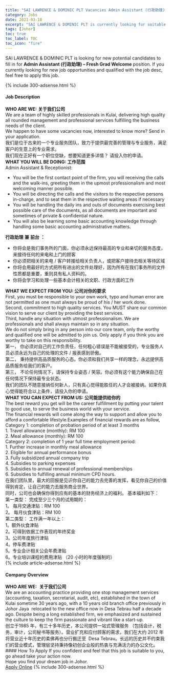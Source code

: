 ```yaml
---
title: "SAI LAWRENCE & DOMINIC PLT Vacancies Admin Assistant (行政助理) – Fresh Grad Welcome" 
category: Jobs 
date: 2021-03-18 
excerpt: "SAI LAWRENCE & DOMINIC PLT is currently looking for suitable person to fill in the Admin Assistant (行政助理) – Fresh Grad Welcome which based in Johor" 
tags: [Johor] 
toc: true 
toc_label: TOC 
toc_icon: "fire" 
--- 
```


<p>SAI LAWRENCE & DOMINIC PLT is looking for new potential candidates to fill in for <b>Admin Assistant (行政助理) – Fresh Grad Welcome</b> position. If you currently looking for new job opportunities and qualified with the job desc, feel free to apply this job.
</p>{% include 300-adsense.html %} 
<div><div><h4>Job Description</h4></div><div><div><span><div><div><div><strong>WHO ARE WE:</strong>&#160;<strong>&#20851;&#20110;&#25105;&#20204;&#20844;&#21496;</strong></div><div>We are a team of highly skilled professionals in Kulai, delivering high quality all rounded management and professional services fulfilling the business needs of the client.&#160;</div><div>We happen to have some vacancies now, interested to know more? Send in your application.&#160;</div><div>&#25105;&#20204;&#26159;&#20301;&#20110;&#21476;&#26469;&#30340;&#19968;&#20010;&#19987;&#19994;&#26381;&#21153;&#22242;&#38431;&#65292;&#33268;&#21147;&#20110;&#25552;&#20379;&#26368;&#23436;&#21892;&#30340;&#31649;&#29702;&#19982;&#19987;&#19994;&#26381;&#21153;&#65292;&#28385;&#36275;&#23458;&#25143;&#30340;&#29983;&#24847;&#19978;&#30340;&#19987;&#19994;&#38656;&#27714;&#12290;&#160;</div><div>&#25105;&#20204;&#29616;&#22312;&#27491;&#22909;&#26377;&#19968;&#20010;&#32844;&#20301;&#31354;&#32570;&#65292;&#24819;&#35201;&#30693;&#36947;&#26356;&#22810;&#35814;&#24773;&#65311; &#35831;&#25237;&#20837;&#20320;&#30340;&#30003;&#35831;&#12290;</div><div><strong>WHAT YOU WILL BE DOING: &#24037;&#20316;&#33539;&#22260;</strong></div><div>Admin Assistant &amp; Receptionist:</div><ul><li>You will be the first contact point of the firm, you will receiving the calls and the walk-ins, greeting them in the upmost professionalism and most welcoming manner possible.</li><li>You will be directing the calls and the visitors to the respective persons in-charge, and to seat them in the respective waiting areas if necessary</li><li>You will be handling the daily ins and outs of documents exercising best possible care of the documents, as all documents are important and sometimes of private &amp; confidential nature.</li><li>You will also be learning some basic accounting knowledge through handling some basic accounting administrative matters.</li></ul><div><strong>&#34892;&#25919;&#21161;&#29702;</strong> <strong>&#20860;</strong> <strong>&#21069;&#21488;</strong> <strong>&#65306;</strong></div><ul><li>&#20320;&#23558;&#20250;&#26159;&#25105;&#20204;&#20107;&#21153;&#25152;&#30340;&#38376;&#38754;&#65292;&#20320;&#24517;&#39035;&#27704;&#36828;&#20445;&#25345;&#26368;&#39640;&#30340;&#19987;&#19994;&#21644;&#20146;&#20999;&#30340;&#26381;&#21153;&#24577;&#24230;&#65292;&#26469;&#25509;&#24453;&#20219;&#20309;&#30340;&#26469;&#30005;&#21644;&#19978;&#38376;&#30340;&#39038;&#23458;</li><li>&#20320;&#24517;&#39035;&#25226;&#30456;&#20851;&#30340;&#26469;&#30005; / &#23458;&#25143;&#36716;&#25509;&#32473;&#30456;&#20851;&#36127;&#36131;&#20154;&#65292;&#25110;&#25226;&#23458;&#25143;&#25509;&#24453;&#21435;&#30456;&#20851;&#31561;&#24453;&#21306;&#22495;</li><li>&#20320;&#23558;&#20250;&#29992;&#26368;&#22909;&#30340;&#26041;&#24335;&#25226;&#25152;&#26377;&#36827;&#20986;&#30340;&#25991;&#20214;&#22788;&#29702;&#22909;&#65292;&#22240;&#20026;&#25152;&#26377;&#22312;&#25105;&#20204;&#20107;&#21153;&#25152;&#30340;&#25991;&#20214;&#24615;&#36136;&#37117;&#26159;&#37325;&#35201;&#65292;&#37325;&#21017;&#20855;&#26377;&#31169;&#20154;&#36164;&#26009;&#30340;&#12290;</li><li>&#20320;&#23558;&#20250;&#23398;&#20064;&#21644;&#22788;&#29702;&#19968;&#20123;&#22522;&#26412;&#20250;&#35745;&#30456;&#20851;&#30340;&#25991;&#32844;&#12289;&#34892;&#25919;&#26041;&#38754;&#30340;&#24037;&#20316;</li></ul><div><strong>WHAT WE EXPECT FROM YOU: &#20844;&#21496;&#23545;&#20320;&#30340;&#35201;&#27714;</strong></div><div>First, you must be responsible to your own work, typo and human error are not permitted as one must always be proud of his / her work done.</div><div>Second, commitment to high quality services. You MUST share our common vision to serve our client by providing the best services.</div><div>Third, handle any situation with utmost professionalism. We are professionals and shall always maintain so in any situation.&#160;</div><div>We do not simply bring in any person into our core team, only the worthy and qualified one will be admitted to join us. Only apply if you think you are worthy to take on this responsibility.&#160;</div><div>&#31532;&#19968;&#65292; &#20320;&#24517;&#39035;&#23545;&#33258;&#24049;&#30340;&#24037;&#20316;&#36127;&#36131;&#20219;&#65292;&#20219;&#20309;&#31895;&#24515;&#38169;&#35823;&#26159;&#19981;&#33021;&#34987;&#25509;&#21463;&#30340;&#65292;&#19987;&#19994;&#26381;&#21153;&#20154;&#21592;&#24517;&#39035;&#27704;&#36828;&#20026;&#33258;&#24049;&#30340;&#22788;&#29702;&#30340;&#25991;&#20214; / &#25253;&#34920;&#24863;&#21040;&#39556;&#20658;&#12290;&#160;</div><div>&#31532;&#20108;&#65292; &#31177;&#25345;&#25552;&#20379;&#39640;&#21697;&#36136;&#26381;&#21153;&#30340;&#24515;&#24577;&#12290;&#20320;&#24517;&#39035;&#21644;&#25105;&#20204;&#20849;&#20139;&#19968;&#26679;&#30340;&#29702;&#24565;&#65292;&#27704;&#36828;&#25552;&#20379;&#39640;&#21697;&#36136;&#26381;&#21153;&#32473;&#25105;&#20204;&#30340;&#23458;&#25143;&#12290;&#160;</div><div>&#31532;&#19977;&#65292; &#19981;&#35770;&#20219;&#20309;&#24773;&#20917;&#19979;&#65292;&#35831;&#20445;&#25345;&#19987;&#19994;&#23039;&#24577; / &#31505;&#23481;&#12290;&#20320;&#24517;&#39035;&#26377;&#36825;&#20010;&#33021;&#21147;&#30830;&#20445;&#33258;&#24049;&#22312;&#20219;&#20309;&#24773;&#20917;&#19979;&#20445;&#25345;&#26368;&#19987;&#19994;&#29366;&#24577;&#12290;</div><div>&#25105;&#20204;&#30340;&#22242;&#38431;&#19981;&#38543;&#24847;&#25509;&#32435;&#20219;&#20309;&#26032;&#20154;&#65292;&#21482;&#26377;&#30495;&#24515;&#35273;&#24471;&#33021;&#32988;&#20219;&#30340;&#20154;&#25165;&#20250;&#34987;&#25509;&#32435;&#12290;&#22914;&#26524;&#20320;&#30495;&#24515;&#35273;&#24471;&#33021;&#31526;&#21512;&#20197;&#19978;&#26465;&#20214;&#65292;&#35831;&#25237;&#20837;&#20320;&#30340;&#30003;&#35831;&#12290;&#160;&#160;&#160;</div><div><strong>WHAT YOU CAN EXPECT FROM US:</strong> <strong>&#20844;&#21496;&#33021;&#25552;&#20379;&#32473;&#20320;&#30340;</strong></div><div>The best reward you get will be the career fulfillment by putting your talent to good use, to serve the business world with your service.</div><div>The financial rewards will come along the way to support and allow you to afford a comfortable lifestyle.Examples of financial rewards are as follow,&#160;</div><div>Category 1: completion of probation period of at least 3 months</div><div>1. Travel allowance (monthly): RM 100</div><div>2. Meal allowance (monthly): RM 100&#160;</div><div>Category 2: completion of 1 year full time employment period:</div><div>1. Further increase in monthly meal allowance</div><div>2. Eligible for annual performance bonus</div><div>3. Fully subsidized annual company trip</div><div>4. Subsidies to parking expenses</div><div>5. Subsidies to annual renewal of professional memberships</div><div>6. Subsidies to fulfilling annual minimum CPD hours.&#160;</div><div>&#22312;&#25105;&#20204;&#22242;&#38431;&#37324;&#65292;&#26368;&#22823;&#30340;&#22238;&#25253;&#26159;&#35265;&#35782;&#20320;&#33258;&#24049;&#30340;&#33021;&#21147;&#21435;&#23436;&#21892;&#30340;&#21457;&#25381;&#65292;&#30475;&#35265;&#20320;&#33258;&#24049;&#30340;&#20215;&#20540;&#24471;&#21040;&#32943;&#23450;&#65292;&#35753;&#33258;&#24049;&#30340;&#33021;&#21147;&#21435;&#26381;&#21153;&#21830;&#19994;&#19990;&#30028;&#12290;&#160;</div><div>&#21516;&#26102;&#65292;&#20844;&#21496;&#20063;&#20250;&#30830;&#20445;&#20320;&#24471;&#21040;&#24212;&#26377;&#30340;&#22522;&#26412;&#30340;&#36130;&#21153;&#32463;&#27982;&#19978;&#30340;&#31119;&#21033;&#12290; &#22522;&#26412;&#31119;&#21033;&#22914;&#19979;&#65306;</div><div>&#31532;&#19968;&#31867;&#22411;&#65306; &#23436;&#25104;&#33267;&#23569;&#19977;&#20010;&#26376;&#30340;&#35797;&#29992;&#26399;&#30340;&#65306;</div><div>1&#12290; &#27599;&#26376;&#20132;&#36890;&#27941;&#36148;&#65306;RM 100</div><div>2&#12290; &#27599;&#26376;&#20249;&#39135;&#27941;&#36148;&#65306;RM 100&#160;</div><div>&#31532;&#20108;&#31867;&#22411;&#65306; &#24037;&#20316;&#28385;&#19968;&#24180;&#20197;&#19978;&#65306;</div><div>1&#12290;&#39069;&#22806;&#20249;&#39135;&#27941;&#36148;</div><div>2&#12290;&#21487;&#24471;&#21040;&#20381;&#25454;&#24037;&#20316;&#34920;&#29616;&#30340;&#24180;&#32456;&#22870;&#37329;</div><div>3&#12290;&#20844;&#21496;&#24180;&#24230;&#26053;&#34892;&#27941;&#36148;</div><div>4&#12290;&#20572;&#36710;&#36153;&#27941;&#36148;</div><div>5&#12290;&#19987;&#19994;&#20250;&#35745;&#30456;&#20851;&#20844;&#20250;&#24180;&#36153;&#27941;&#36148;</div><div>6&#12290;&#19987;&#19994;&#22521;&#35757;&#35838;&#31243;&#30340;&#36153;&#29992;&#27941;&#36148; &#65288;20 &#23567;&#26102;&#30340;&#24180;&#24230;&#24378;&#21046;&#30340;&#65289;</div></div></div></span></div></div></div> 
{% include article-adsense.html %} 
<div><div><h4>Company Overview</h4></div><div><div><span><div><div>
<div><strong>WHO ARE WE:</strong>&#160;&#160;<strong>&#20851;&#20110;&#25105;&#20204;&#20844;&#21496;</strong></div>
<div>We are an accounting practice providing one stop management services (accounting, taxation, secretarial, audit, etc), established in the town of Kulai sometime 30 years ago, with a 10 years old branch office previously in Johor Jaya &#160;relocated to the new office now in Desa Tebrau half a decade ago. Despite being a long established firm, we emphasized and sustained the culture to keep the firm passionate and vibrant like a start-up.</div>
<div>&#21019;&#31435;&#20110;1985 &#24180;&#65292;&#26377;&#19977;&#21313;&#22810;&#24180;&#21382;&#21490;&#65292;&#26412;&#20844;&#21496;&#25552;&#20379;&#19968;&#31449;&#24335;&#31649;&#29702;&#26381;&#21153; &#65288;&#21253;&#25324;&#20250;&#35745;&#65292;&#31246;&#21153;&#65292;&#23457;&#35745;&#65292;&#20844;&#21496;&#31192;&#20070;&#31561;&#26381;&#21153;&#65289;&#12290;&#33829;&#19994;&#25193;&#20805;&#21644;&#24212;&#20184;&#39038;&#23458;&#30340;&#38656;&#27714;&#65292;&#25105;&#20204;&#22312;&#22823;&#32422; 2012 &#24180;&#23558;&#33829;&#19994;&#36817;&#21313;&#24180;&#21382;&#21490;&#30340;&#26580;&#20315;&#20877;&#20063;&#20998;&#34892;&#25644;&#36801;&#33267; &#160;Desa Tebrau&#12290;&#38271;&#36828;&#30340;&#21382;&#21490;&#24182;&#19981;&#32422;&#26463;&#25105;&#20204;&#30340;&#33829;&#19994;&#27169;&#24335;&#65292;&#31649;&#29702;&#23618;&#22362;&#25345;&#31177;&#25345;&#20687;&#21021;&#21019;&#20225;&#19994;&#33324;&#30340;&#28909;&#34935;&#19982;&#20805;&#28385;&#27963;&#21147;&#30340;&#21150;&#20844;&#25991;&#21270;&#12290;</div>
</div></div></span></div></div></div> 
#### How To Apply 
If you confident and feel that this job is suitable to you, go ahead take your action now. <br/> 
Hope you find your dream job in Johor. <br/> 
<a href="https://www.jobstreet.com.my/en/job/admin-assistant-行政助理-fresh-grad-welcome-4497833?jobId=jobstreet-my-job-4497833&" class="btn btn--info" target="_blank" rel="nofollow noopenner">Apply Online</a> 
{% include 300-adsense.html %} 